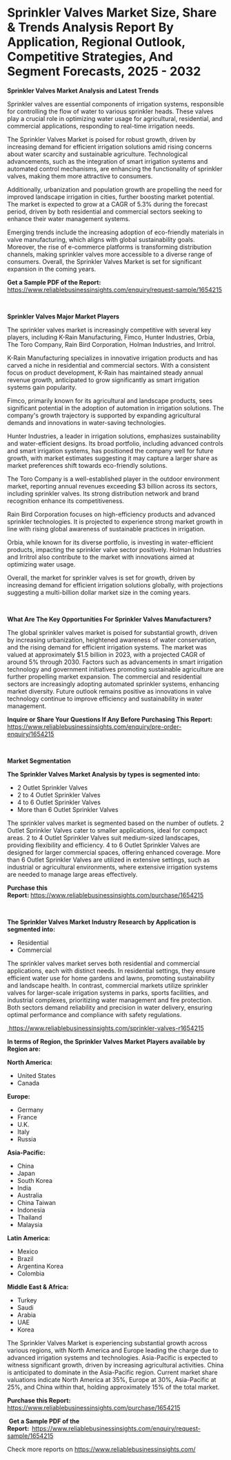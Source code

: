 <p><h1>Sprinkler Valves Market Size, Share & Trends Analysis Report By Application, Regional Outlook, Competitive Strategies, And Segment Forecasts, 2025 - 2032</h1></p><p><strong>Sprinkler Valves Market Analysis and Latest Trends</strong></p>
<p><p>Sprinkler valves are essential components of irrigation systems, responsible for controlling the flow of water to various sprinkler heads. These valves play a crucial role in optimizing water usage for agricultural, residential, and commercial applications, responding to real-time irrigation needs. </p><p>The Sprinkler Valves Market is poised for robust growth, driven by increasing demand for efficient irrigation solutions amid rising concerns about water scarcity and sustainable agriculture. Technological advancements, such as the integration of smart irrigation systems and automated control mechanisms, are enhancing the functionality of sprinkler valves, making them more attractive to consumers. </p><p>Additionally, urbanization and population growth are propelling the need for improved landscape irrigation in cities, further boosting market potential. The market is expected to grow at a CAGR of 5.3% during the forecast period, driven by both residential and commercial sectors seeking to enhance their water management systems. </p><p>Emerging trends include the increasing adoption of eco-friendly materials in valve manufacturing, which aligns with global sustainability goals. Moreover, the rise of e-commerce platforms is transforming distribution channels, making sprinkler valves more accessible to a diverse range of consumers. Overall, the Sprinkler Valves Market is set for significant expansion in the coming years.</p></p>
<p><strong>Get a Sample PDF of the Report:&nbsp;</strong> <a href="https://www.reliablebusinessinsights.com/enquiry/request-sample/1654215?utm_campaign=1789&utm_medium=2&utm_source=Github&utm_content=ia&utm_term=11042025&utm_id=sprinkler-valves">https://www.reliablebusinessinsights.com/enquiry/request-sample/1654215</a></p>
<p>&nbsp;</p>
<p><strong>Sprinkler Valves Major Market Players</strong></p>
<p><p>The sprinkler valves market is increasingly competitive with several key players, including K-Rain Manufacturing, Fimco, Hunter Industries, Orbia, The Toro Company, Rain Bird Corporation, Holman Industries, and Irritrol. </p><p>K-Rain Manufacturing specializes in innovative irrigation products and has carved a niche in residential and commercial sectors. With a consistent focus on product development, K-Rain has maintained steady annual revenue growth, anticipated to grow significantly as smart irrigation systems gain popularity.</p><p>Fimco, primarily known for its agricultural and landscape products, sees significant potential in the adoption of automation in irrigation solutions. The company's growth trajectory is supported by expanding agricultural demands and innovations in water-saving technologies.</p><p>Hunter Industries, a leader in irrigation solutions, emphasizes sustainability and water-efficient designs. Its broad portfolio, including advanced controls and smart irrigation systems, has positioned the company well for future growth, with market estimates suggesting it may capture a larger share as market preferences shift towards eco-friendly solutions.</p><p>The Toro Company is a well-established player in the outdoor environment market, reporting annual revenues exceeding $3 billion across its sectors, including sprinkler valves. Its strong distribution network and brand recognition enhance its competitiveness.</p><p>Rain Bird Corporation focuses on high-efficiency products and advanced sprinkler technologies. It is projected to experience strong market growth in line with rising global awareness of sustainable practices in irrigation.</p><p>Orbia, while known for its diverse portfolio, is investing in water-efficient products, impacting the sprinkler valve sector positively. Holman Industries and Irritrol also contribute to the market with innovations aimed at optimizing water usage.</p><p>Overall, the market for sprinkler valves is set for growth, driven by increasing demand for efficient irrigation solutions globally, with projections suggesting a multi-billion dollar market size in the coming years.</p></p>
<p>&nbsp;</p>
<p><strong>What Are The Key Opportunities For Sprinkler Valves Manufacturers?</strong></p>
<p><p>The global sprinkler valves market is poised for substantial growth, driven by increasing urbanization, heightened awareness of water conservation, and the rising demand for efficient irrigation systems. The market was valued at approximately $1.5 billion in 2023, with a projected CAGR of around 5% through 2030. Factors such as advancements in smart irrigation technology and government initiatives promoting sustainable agriculture are further propelling market expansion. The commercial and residential sectors are increasingly adopting automated sprinkler systems, enhancing market diversity. Future outlook remains positive as innovations in valve technology continue to improve efficiency and sustainability in water management.</p></p>
<p><strong>Inquire or Share Your Questions If Any Before Purchasing This Report:</strong> <a href="https://www.reliablebusinessinsights.com/enquiry/pre-order-enquiry/1654215?utm_campaign=1789&utm_medium=2&utm_source=Github&utm_content=ia&utm_term=11042025&utm_id=sprinkler-valves">https://www.reliablebusinessinsights.com/enquiry/pre-order-enquiry/1654215</a></p>
<p>&nbsp;</p>
<p><strong>Market Segmentation</strong></p>
<p><strong>The Sprinkler Valves Market Analysis by types is segmented into:</strong></p>
<p><ul><li>2 Outlet Sprinkler Valves</li><li>2 to 4 Outlet Sprinkler Valves</li><li>4 to 6 Outlet Sprinkler Valves</li><li>More than 6 Outlet Sprinkler Valves</li></ul></p>
<p><p>The sprinkler valves market is segmented based on the number of outlets. 2 Outlet Sprinkler Valves cater to smaller applications, ideal for compact areas. 2 to 4 Outlet Sprinkler Valves suit medium-sized landscapes, providing flexibility and efficiency. 4 to 6 Outlet Sprinkler Valves are designed for larger commercial spaces, offering enhanced coverage. More than 6 Outlet Sprinkler Valves are utilized in extensive settings, such as industrial or agricultural environments, where extensive irrigation systems are needed to manage large areas effectively.</p></p>
<p><strong>Purchase this Report:&nbsp;</strong><a href="https://www.reliablebusinessinsights.com/purchase/1654215?utm_campaign=1789&utm_medium=2&utm_source=Github&utm_content=ia&utm_term=11042025&utm_id=sprinkler-valves">https://www.reliablebusinessinsights.com/purchase/1654215</a></p>
<p>&nbsp;</p>
<p><strong>The Sprinkler Valves Market Industry Research by Application is segmented into:</strong></p>
<p><ul><li>Residential</li><li>Commercial</li></ul></p>
<p><p>The sprinkler valves market serves both residential and commercial applications, each with distinct needs. In residential settings, they ensure efficient water use for home gardens and lawns, promoting sustainability and landscape health. In contrast, commercial markets utilize sprinkler valves for larger-scale irrigation systems in parks, sports facilities, and industrial complexes, prioritizing water management and fire protection. Both sectors demand reliability and precision in water delivery, ensuring optimal performance and compliance with safety regulations.</p></p>
<p><a href="https://www.reliablebusinessinsights.com/sprinkler-valves-r1654215?utm_campaign=1789&utm_medium=2&utm_source=Github&utm_content=ia&utm_term=11042025&utm_id=sprinkler-valves">&nbsp;https://www.reliablebusinessinsights.com/sprinkler-valves-r1654215</a></p>
<p><strong>In terms of Region, the Sprinkler Valves Market Players available by Region are:</strong></p>
<p>
    <p> <strong> North America: </strong>
        <ul>
            <li>United States</li>
            <li>Canada</li>
        </ul>
        </p> 
    <p> <strong> Europe: </strong>
        <ul>
            <li>Germany</li>
            <li>France</li>
            <li>U.K.</li>
            <li>Italy</li>
            <li>Russia</li>
        </ul>
        </p> 
    <p> <strong> Asia-Pacific: </strong>
        <ul>
            <li>China</li>
            <li>Japan</li>
            <li>South Korea</li>
            <li>India</li>
            <li>Australia</li>
            <li>China Taiwan</li>
            <li>Indonesia</li>
            <li>Thailand</li>
            <li>Malaysia</li>
        </ul>
        </p> 
    <p> <strong> Latin America: </strong>
        <ul>
            <li>Mexico</li>
            <li>Brazil</li>
            <li>Argentina Korea</li>
            <li>Colombia</li>
        </ul>
        </p> 
    <p> <strong> Middle East & Africa: </strong>
        <ul>
            <li>Turkey</li>
            <li>Saudi</li>
            <li>Arabia</li>
            <li>UAE</li>
            <li>Korea</li>
        </ul>
    </p>
    </p>
<p><p>The Sprinkler Valves Market is experiencing substantial growth across various regions, with North America and Europe leading the charge due to advanced irrigation systems and technologies. Asia-Pacific is expected to witness significant growth, driven by increasing agricultural activities. China is anticipated to dominate in the Asia-Pacific region. Current market share valuations indicate North America at 35%, Europe at 30%, Asia-Pacific at 25%, and China within that, holding approximately 15% of the total market.</p></p>
<p><strong>Purchase this Report: </strong><a href="https://www.reliablebusinessinsights.com/purchase/1654215?utm_campaign=1789&utm_medium=2&utm_source=Github&utm_content=ia&utm_term=11042025&utm_id=sprinkler-valves">https://www.reliablebusinessinsights.com/purchase/1654215</a></p>
<p>&nbsp;<strong>Get a Sample PDF of the Report:&nbsp;&nbsp;</strong><a href="https://www.reliablebusinessinsights.com/enquiry/request-sample/1654215?utm_campaign=1789&utm_medium=2&utm_source=Github&utm_content=ia&utm_term=11042025&utm_id=sprinkler-valves">https://www.reliablebusinessinsights.com/enquiry/request-sample/1654215</a></p>
<p><strong></strong></p>
<p>Check more reports on <a href="https://www.reliablebusinessinsights.com/?utm_campaign=1789&utm_medium=2&utm_source=Github&utm_content=ia&utm_term=11042025&utm_id=sprinkler-valves">https://www.reliablebusinessinsights.com/</a></p>